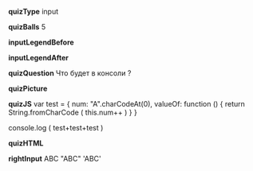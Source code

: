 ____quizType____
input

____quizBalls____
5

____inputLegendBefore____


____inputLegendAfter____


____quizQuestion____
Что будет в консоли ?

____quizPicture____


____quizJS____
var test = {
    num: "A".charCodeAt(0),
    valueOf: function () {
        return String.fromCharCode ( this.num++ )
    }
}

console.log ( test+test+test )

____quizHTML____


____rightInput____
ABC
"ABC"
'ABC'
